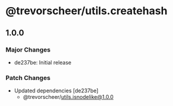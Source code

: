 # @trevorscheer/utils.createhash

## 1.0.0
### Major Changes

- de237be: Initial release

### Patch Changes

- Updated dependencies [de237be]
  - @trevorscheer/utils.isnodelike@1.0.0
